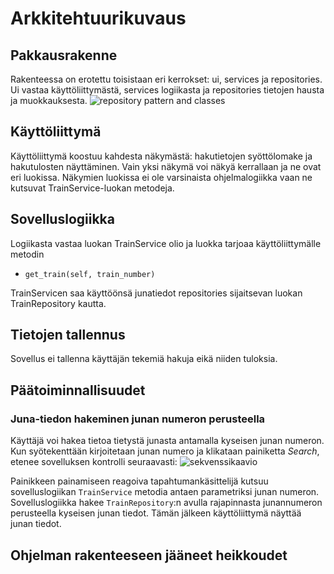 # Arkkitehtuurikuvaus

## Pakkausrakenne
Rakenteessa on erotettu toisistaan eri kerrokset: ui, services ja repositories. Ui vastaa käyttöliittymästä, services logiikasta ja repositories tietojen hausta ja muokkauksesta.
![repository pattern and classes](https://user-images.githubusercontent.com/51605816/204633015-bcce8070-784a-41b7-a923-ed2847af087e.png)

## Käyttöliittymä
Käyttöliittymä koostuu kahdesta näkymästä: hakutietojen syöttölomake ja hakutulosten näyttäminen. Vain yksi näkymä voi näkyä kerrallaan ja ne ovat eri luokissa. Näkymien luokissa ei ole varsinaista ohjelmalogiikka vaan ne kutsuvat TrainService-luokan metodeja.

## Sovelluslogiikka
Logiikasta vastaa luokan TrainService olio ja luokka tarjoaa käyttöliittymälle metodin 

- `get_train(self, train_number)`

TrainServicen saa käyttöönsä junatiedot repositories sijaitsevan luokan TrainRepository kautta.

## Tietojen tallennus
Sovellus ei tallenna käyttäjän tekemiä hakuja eikä niiden tuloksia.

## Päätoiminnallisuudet
### Juna-tiedon hakeminen junan numeron perusteella
Käyttäjä voi hakea tietoa tietystä junasta antamalla kyseisen junan numeron. Kun syötekenttään kirjoitetaan junan numero ja klikataan painiketta _Search_, etenee sovelluksen kontrolli seuraavasti:
![sekvenssikaavio](https://user-images.githubusercontent.com/51605816/205909906-232b3e40-fd40-4b3c-aef2-e100819c8123.png)

Painikkeen painamiseen reagoiva tapahtumankäsittelijä kutsuu sovelluslogiikan `TrainService` metodia antaen parametriksi junan numeron. Sovelluslogiikka hakee `TrainRepository`:n avulla rajapinnasta junannumeron perusteella kyseisen junan tiedot. Tämän jälkeen käyttöliittymä näyttää junan tiedot. 

## Ohjelman rakenteeseen jääneet heikkoudet

